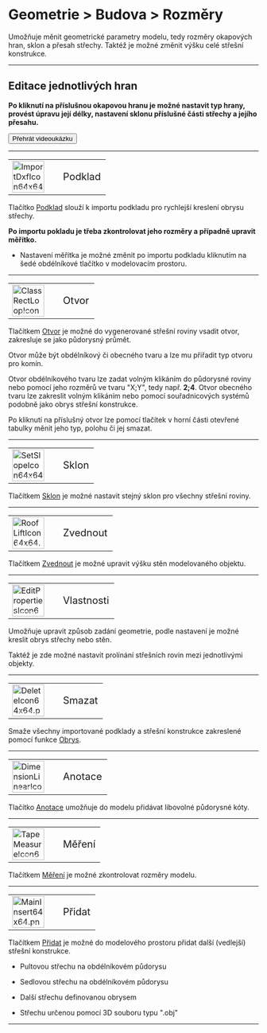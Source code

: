 
<h1>Geometrie &gt; Budova &gt; Rozměry</h1>
<p>Umožňuje měnit geometrické parametry modelu, tedy rozměry okapových hran, sklon a přesah střechy. Taktéž je možné změnit výšku celé střešní konstrukce.</p>

<hr class="main"> <!-- Vodorovná čára jako oddělovač sekce -->

<h2>Editace jednotlivých hran</h2>
<p><b>Po kliknutí na příslušnou okapovou hranu je možné nastavit typ hrany, provést úpravu její délky, nastavení sklonu příslušné části střechy a jejího přesahu.</b></p>

<p>
  <!-- Tlačítko pro otevření modálního videa -->
  <button onclick="document.getElementById('modal').style.display='flex';" class="btn">
    Přehrát videoukázku
  </button>
</p>

<!-- Modální okno (skryté) -->
<div id="modal" style="
  display: none;
  position: fixed;
  top: 0; left: 0;
  width: 100vw; height: 100vh;
  background-color: rgba(0, 0, 0, 0.85);
  z-index: 10000;
  justify-content: center;
  align-items: center;
  flex-direction: column;
">
  <video id="modalVideo" controls autoplay style="max-width: 90%; max-height: 80vh;">
    <source src="img/VideoEditEdges.mp4" type="video/mp4">
    Váš prohlížeč nepodporuje přehrávání videa.
  </video>
  <br>
  <button onclick="
    document.getElementById('modal').style.display='none';
    const vid = document.getElementById('modalVideo');
    vid.pause();
    vid.currentTime = 0;
  " class="btn">
    Zavřít video
  </button>
</div>

<!-- Skript -->
<script>
  function openModal() {
    const modal = document.getElementById("modalVideo");
    modal.style.display = "flex";
    const video = document.getElementById("modalVideo");
    video.muted = true;
    video.play();
  }
  function closeModal() {
    const modal = document.getElementById("modalVideo");
    modal.style.display = "none";
    const video = document.getElementById("modalVideo");
    video.pause();
    video.currentTime = 0;
  }
</script>

<hr class="main"> <!-- Vodorovná čára jako oddělovač sekce -->

<table>
  <tr>
    <td>
      <div style="position: relative; width: 64px; height: 64px;">
        <img src="img/ImportDxfIcon64x64.png" alt="ImportDxfIcon64x64.png" width="64" height="64">
        <div style="position: absolute; bottom: 0; width: 100%; background: none; color: white; font-size: 12px; text-align: center;">
          Podklad
        </div>
      </div>
    </td>
    <td style="vertical-align: middle; font-size: 20px; padding-left: 30px;">
      Podklad
    </td>
  </tr>
</table>

<p>Tlačítko <u>Podklad</u> slouží k importu podkladu pro rychlejší kreslení obrysu střechy.</p>
<p><b>Po importu pokladu je třeba zkontrolovat jeho rozměry a případně upravit měřítko.</b></p>
<ul>
  <li><p>Nastavení měřítka je možné změnit po importu podkladu kliknutím na šedé obdélníkové tlačítko v modelovacím prostoru.</p></li>
</ul>

<hr class="main"> <!-- Vodorovná čára jako oddělovač sekce -->

<table>
  <tr>
    <td>
      <div style="position: relative; width: 64px; height: 64px;">
        <img src="img/ClassRectLoopIcon64x64.png" alt="ClassRectLoopIcon64x64.png" width="64" height="64">
        <div style="position: absolute; bottom: 0; width: 100%; background: none; color: white; font-size: 12px; text-align: center;">
          Otvor
        </div>
      </div>
    </td>
    <td style="vertical-align: middle; font-size: 20px; padding-left: 30px;">
      Otvor
    </td>
  </tr>
</table>

<p>Tlačítkem <u>Otvor</u> je možné do vygenerované střešní roviny vsadit otvor, zakresluje se jako půdorysný průmět.</p>
<p>Otvor může být obdélníkový či obecného tvaru a lze mu přiřadit typ otvoru pro komín.</p>
<p>Otvor obdélníkového tvaru lze zadat volným klikáním do půdorysné roviny nebo pomocí jeho rozměrů ve tvaru "X;Y", tedy např. <b>2;4</b>. Otvor obecného tvaru lze zakreslit volným klikáním nebo pomocí souřadnicových systémů podobně jako obrys střešní konstrukce.</p>
<p>Po kliknutí na příslušný otvor lze pomocí tlačítek v horní části otevřené tabulky měnit jeho typ, polohu či jej smazat.</p>

<hr class="main"> <!-- Vodorovná čára jako oddělovač sekce -->

<table>
  <tr>
    <td>
      <div style="position: relative; width: 64px; height: 64px;">
        <img src="img/SetSlopeIcon64x64.png" alt="SetSlopeIcon64x64.png" width="64" height="64">
        <div style="position: absolute; bottom: 0; width: 100%; background: none; color: white; font-size: 12px; text-align: center;">
          Sklon
        </div>
      </div>
    </td>
    <td style="vertical-align: middle; font-size: 20px; padding-left: 30px;">
      Sklon
    </td>
  </tr>
</table>

<p>Tlačítkem <u>Sklon</u> je možné nastavit stejný sklon pro všechny střešní roviny.</p>

<hr class="main"> <!-- Vodorovná čára jako oddělovač sekce -->

<table>
  <tr>
    <td>
      <div style="position: relative; width: 64px; height: 64px;">
        <img src="img/RoofLiftIcon64x64.png" alt="RoofLiftIcon64x64.png" width="64" height="64">
        <div style="position: absolute; bottom: 0; width: 100%; background: none; color: white; font-size: 12px; text-align: center;">
          Zvednout
        </div>
      </div>
    </td>
    <td style="vertical-align: middle; font-size: 20px; padding-left: 30px;">
      Zvednout
    </td>
  </tr>
</table>

<p>Tlačítkem <u>Zvednout</u> je možné upravit výšku stěn modelovaného objektu.</p>

<hr class="main"> <!-- Vodorovná čára jako oddělovač sekce -->

<table>
  <tr>
    <td>
      <div style="position: relative; width: 64px; height: 64px;">
        <img src="img/EditPropertiesIcon64x64.png" alt="EditPropertiesIcon64x64.png" width="64" height="64">
        <div style="position: absolute; bottom: 0; width: 100%; background: none; color: white; font-size: 12px; text-align: center;">
          Vlastnosti
        </div>
      </div>
    </td>
    <td style="vertical-align: middle; font-size: 20px; padding-left: 30px;">
      Vlastnosti
    </td>
  </tr>
</table>

<p>Umožňuje upravit způsob zadání geometrie, podle nastavení je možné kreslit obrys střechy nebo stěn.</p>
<p>Taktéž je zde možné nastavit prolínání střešních rovin mezi jednotlivými objekty.</p>

<hr class="main"> <!-- Vodorovná čára jako oddělovač sekce -->

<table>
  <tr>
    <td>
      <div style="position: relative; width: 64px; height: 64px;">
        <img src="img/DeleteIcon64x64.png" alt="DeleteIcon64x64.png" width="64" height="64">
        <div style="position: absolute; bottom: 0; width: 100%; background: none; color: white; font-size: 12px; text-align: center;">
          Smazat
        </div>
      </div>
    </td>
    <td style="vertical-align: middle; font-size: 20px; padding-left: 30px;">
      Smazat
    </td>
  </tr>
</table>

<p>Smaže všechny importované podklady a střešní konstrukce zakreslené pomocí funkce <u>Obrys</u>.</p>

<hr class="main"> <!-- Vodorovná čára jako oddělovač sekce -->

<table>
  <tr>
    <td>
      <div style="position: relative; width: 64px; height: 64px;">
        <img src="img/DimensionLinearIcon64x64.png" alt="DimensionLinearIcon64x64.png" width="64" height="64">
        <div style="position: absolute; bottom: 0; width: 100%; background: none; color: white; font-size: 12px; text-align: center;">
          Anotace
        </div>
      </div>
    </td>
    <td style="vertical-align: middle; font-size: 20px; padding-left: 30px;">
      Anotace
    </td>
  </tr>
</table>

<p>Tlačítko <u>Anotace</u> umožňuje do modelu přidávat libovolné půdorysné kóty.</p>

<hr class="main"> <!-- Vodorovná čára jako oddělovač sekce -->

<table>
  <tr>
    <td>
      <div style="position: relative; width: 64px; height: 64px;">
        <img src="img/TapeMeasureIcon64x64.png" alt="TapeMeasureIcon64x64.png" width="64" height="64">
        <div style="position: absolute; bottom: 0; width: 100%; background: none; color: white; font-size: 12px; text-align: center;">
          Měření
        </div>
      </div>
    </td>
    <td style="vertical-align: middle; font-size: 20px; padding-left: 30px;">
      Měření
    </td>
  </tr>
</table>

<p>Tlačítkem <u>Měření</u> je možné zkontrolovat rozměry modelu.</p>

<hr class="main"> <!-- Vodorovná čára jako oddělovač sekce -->

<table>
  <tr>
    <td>
      <div style="position: relative; width: 64px; height: 64px;">
        <img src="img/MainInsert64x64.png" alt="MainInsert64x64.png" width="64" height="64">
        <div style="position: absolute; bottom: 0; width: 100%; background: none; color: white; font-size: 12px; text-align: center;">
          Přidat
        </div>
      </div>
    </td>
    <td style="vertical-align: middle; font-size: 20px; padding-left: 30px;">
      Přidat
    </td>
  </tr>
</table>

<p>Tlačítkem <u>Přidat</u> je možné do modelového prostoru přidat další (vedlejší) střešní konstrukce.</p>
<ul>
  <li><p>Pultovou střechu na obdélníkovém půdorysu</p></li>
  <li><p>Sedlovou střechu na obdélníkovém půdorysu</p></li>
  <li><p>Další střechu definovanou obrysem</p></li>
  <li><p>Střechu určenou pomocí 3D souboru typu ".obj"</p></li>
</ul>

<hr class="main"> <!-- Vodorovná čára jako oddělovač sekce -->

<!-- product: HiStruct Roofs -->

